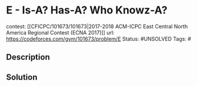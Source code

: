 # E - Is-A? Has-A? Who Knowz-A?

contest: [[CFICPC/101673/101673|2017-2018 ACM-ICPC East Central North America Regional Contest (ECNA 2017)]]
url: https://codeforces.com/gym/101673/problem/E
Status: #UNSOLVED
Tags: #

## Description

## Solution


